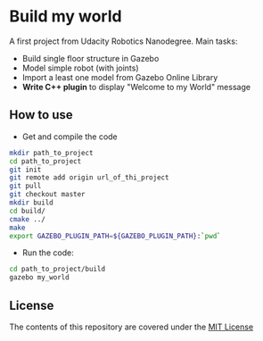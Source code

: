 # Build my world
A first project from Udacity Robotics Nanodegree. 
Main tasks:
* Build single floor structure in Gazebo
* Model simple robot (with joints)
* Import a least one model from Gazebo Online Library
* **Write C++ plugin** to display "Welcome to my World" message

## How to use
* Get and compile the code
```sh
mkdir path_to_project
cd path_to_project
git init
git remote add origin url_of_thi_project
git pull
git checkout master
mkdir build
cd build/
cmake ../
make
export GAZEBO_PLUGIN_PATH=${GAZEBO_PLUGIN_PATH}:`pwd`
```
* Run the code:
```sh
cd path_to_project/build
gazebo my_world
```
## License
The contents of this repository are covered under the [MIT License](./LICENSE.txt)
